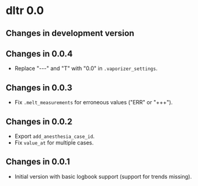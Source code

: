 # dltr 0.0

## Changes in development version

## Changes in 0.0.4

- Replace "---" and "T" with "0.0" in `.vaporizer_settings`.

## Changes in 0.0.3

- Fix `.melt_measurements` for erroneous values ("ERR" or "+++").

## Changes in 0.0.2

- Export `add_anesthesia_case_id`.
- Fix `value_at` for multiple cases.

## Changes in 0.0.1

- Initial version with basic logbook support (support for trends missing).


